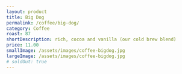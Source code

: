 ```yaml
---
layout: product
title: Big Dog
permalink: /coffee/big-dog/
category: Coffee
roast: 87  
shortDescription: rich, cocoa and vanilla (our cold brew blend)
price: 11.00
smallImage: /assets/images/coffee-bigdog.jpg
largeImage: /assets/images/coffee-bigdog.jpg
# soldOut: true
---  
```

